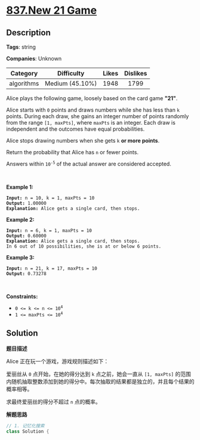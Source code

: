 # [837.New 21 Game](https://leetcode.com/problems/new-21-game/description/)

## Description

**Tags**: string

**Companies**: Unknown

|  Category  |   Difficulty    | Likes | Dislikes |
| :--------: | :-------------: | :---: | :------: |
| algorithms | Medium (45.10%) | 1948  |   1799   |

<p>Alice plays the following game, loosely based on the card game <strong>&quot;21&quot;</strong>.</p>
<p>Alice starts with <code>0</code> points and draws numbers while she has less than <code>k</code> points. During each draw, she gains an integer number of points randomly from the range <code>[1, maxPts]</code>, where <code>maxPts</code> is an integer. Each draw is independent and the outcomes have equal probabilities.</p>
<p>Alice stops drawing numbers when she gets <code>k</code> <strong>or more points</strong>.</p>
<p>Return the probability that Alice has <code>n</code> or fewer points.</p>
<p>Answers within <code>10<sup>-5</sup></code> of the actual answer are considered accepted.</p>
<p>&nbsp;</p>
<p><strong class="example">Example 1:</strong></p>
<pre><code><strong>Input:</strong> n = 10, k = 1, maxPts = 10
<strong>Output:</strong> 1.00000
<strong>Explanation:</strong> Alice gets a single card, then stops.</code></pre>
<p><strong class="example">Example 2:</strong></p>
<pre><code><strong>Input:</strong> n = 6, k = 1, maxPts = 10
<strong>Output:</strong> 0.60000
<strong>Explanation:</strong> Alice gets a single card, then stops.
In 6 out of 10 possibilities, she is at or below 6 points.</code></pre>
<p><strong class="example">Example 3:</strong></p>
<pre><code><strong>Input:</strong> n = 21, k = 17, maxPts = 10
<strong>Output:</strong> 0.73278</code></pre>
<p>&nbsp;</p>
<p><strong>Constraints:</strong></p>
<ul>
  <li><code>0 &lt;= k &lt;= n &lt;= 10<sup>4</sup></code></li>
  <li><code>1 &lt;= maxPts &lt;= 10<sup>4</sup></code></li>
</ul>

## Solution

**题目描述**

Alice 正在玩一个游戏，游戏规则描述如下：

爱丽丝从 `0` 点开始，在她的得分达到 `k` 点之前，她会一直从 `[1, maxPts]` 的范围内随机抽取整数添加到她的得分中。每次抽取的结果都是独立的，并且每个结果的概率相等。

求最终爱丽丝的得分不超过 `n` 点的概率。

**解题思路**

```cpp
// 1. 记忆化搜索
class Solution {

```
